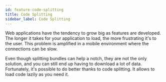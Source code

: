 ```yaml
---
id: feature-code-splitting
title: Code Splitting
sidebar_label: Code Splitting
---
```


Web applications have the tendency to grow big as features are developed. 
The longer it takes for your application to load, the more frustrating it's to the user. 
This problem is amplified in a mobile environment where the connections can be slow.

Even though splitting bundles can help a notch, they are not the only solution, 
and you can still end up having to download a lot of data. Fortunately, 
it's possible to do better thanks to code splitting. It allows to load code lazily as you need it.
